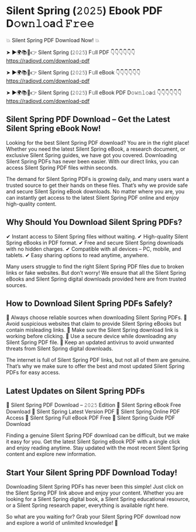 # Silent Spring (𝟸𝟶𝟸𝟻) Ebook PDF D𝚘𝚠𝚗𝚕𝚘a𝚍 𝙵𝚛𝚎𝚎

💥 Silent Spring PDF Download Now! 💥

➤ ►🌍📚📱👉 Silent Spring (𝟸𝟶𝟸𝟻) F𝚞ll PDF 👇👇👇👇👇👇
https://radiovd.com/download-pdf

➤ ►🌍📚📱👉 Silent Spring (𝟸𝟶𝟸𝟻) F𝚞ll eBook 👇👇👇👇👇👇
https://radiovd.com/download-pdf

➤ ►🌍📚📱👉 Silent Spring (𝟸𝟶𝟸𝟻) F𝚞ll eBook PDF D𝚘𝚠𝚗𝚕𝚘a𝚍 👇👇👇👇👇👇
https://radiovd.com/download-pdf

## Silent Spring PDF Download – Get the Latest Silent Spring eBook Now!

Looking for the best Silent Spring PDF download? You are in the right place! Whether you need the latest Silent Spring eBook, a research document, or exclusive Silent Spring guides, we have got you covered. Downloading Silent Spring PDFs has never been easier. With our direct links, you can access Silent Spring PDF files within seconds.

The demand for Silent Spring PDFs is growing daily, and many users want a trusted source to get their hands on these files. That’s why we provide safe and secure Silent Spring eBook downloads. No matter where you are, you can instantly get access to the latest Silent Spring PDF online and enjoy high-quality content.

## Why Should You Download Silent Spring PDFs?

✔ Instant access to Silent Spring files without waiting.
✔ High-quality Silent Spring eBooks in PDF format.
✔ Free and secure Silent Spring downloads with no hidden charges.
✔ Compatible with all devices – PC, mobile, and tablets.
✔ Easy sharing options to read anytime, anywhere.

Many users struggle to find the right Silent Spring PDF files due to broken links or fake websites. But don’t worry! We ensure that all the Silent Spring eBooks and Silent Spring digital downloads provided here are from trusted sources.

## How to Download Silent Spring PDFs Safely?

📌 Always choose reliable sources when downloading Silent Spring PDFs.
📌 Avoid suspicious websites that claim to provide Silent Spring eBooks but contain misleading links.
📌 Make sure the Silent Spring download link is working before clicking.
📌 Use a secure device while downloading any Silent Spring PDF file.
📌 Keep an updated antivirus to avoid unwanted threats from Silent Spring digital downloads.

The internet is full of Silent Spring PDF links, but not all of them are genuine. That’s why we make sure to offer the best and most updated Silent Spring PDFs for easy access.

## Latest Updates on Silent Spring PDFs

🔹 Silent Spring PDF Download – 𝟸𝟶𝟸𝟻 Edition
🔹 Silent Spring eBook Free Download
🔹 Silent Spring Latest Version PDF
🔹 Silent Spring Online PDF Access
🔹 Silent Spring Full eBook PDF Free
🔹 Silent Spring Guide PDF Download

Finding a genuine Silent Spring PDF download can be difficult, but we make it easy for you. Get the latest Silent Spring eBook PDF with a single click and enjoy reading anytime. Stay updated with the most recent Silent Spring content and explore new information.

## Start Your Silent Spring PDF Download Today!

Downloading Silent Spring PDFs has never been this simple! Just click on the Silent Spring PDF link above and enjoy your content. Whether you are looking for a Silent Spring digital book, a Silent Spring educational resource, or a Silent Spring research paper, everything is available right here.

So what are you waiting for? Grab your Silent Spring PDF download now and explore a world of unlimited knowledge! 🚀